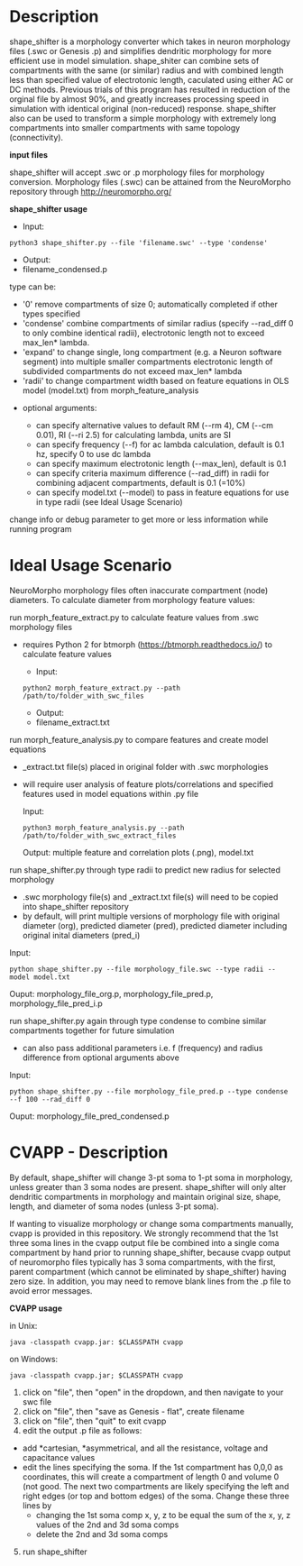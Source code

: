 Description
============
shape_shifter is a morphology converter which takes in neuron morphology files (.swc or Genesis .p) and simplifies dendritic morphology for more efficient use in model simulation. shape_shiter can combine sets of compartments with the same (or similar) radius and with combined length less than specified value of electrotonic length, caculated using either AC or DC methods. Previous trials of this program has resulted in reduction of the orginal file by almost 90%, and greatly increases processing speed in simulation with identical original (non-reduced) response. shape_shifter also can be used to transform a simple morphology with extremely long compartments into smaller compartments with same topology (connectivity).

**input files**

shape_shifter will accept .swc or .p morphology files for morphology conversion. Morphology files (.swc) can be attained from the NeuroMorpho repository through http://neuromorpho.org/ 

**shape_shifter usage**

 - Input:  
 ``` 
 python3 shape_shifter.py --file 'filename.swc' --type 'condense'
 ```
 - Output:
 - filename_condensed.p
 
type can be:
  - '0'        remove compartments of size 0; automatically completed if other types specified
  - 'condense' combine compartments of similar radius (specify --rad_diff 0 to only combine identical radii),
               electrotonic length not to exceed max_len* lambda.
  - 'expand'   to change single, long compartment (e.g. a Neuron software segment) into multiple smaller compartments
               electrotonic length of subdivided compartments do not exceed max_len* lambda
  - 'radii'    to change compartment width based on feature equations in OLS model (model.txt) from morph_feature_analysis

+ optional arguments:

  - can specify alternative values to default RM (--rm 4), CM (--cm 0.01), RI (--ri 2.5) for calculating lambda, units are SI
  - can specify frequency (--f) for ac lambda calculation, default is 0.1 hz, specify 0 to use dc lambda
  - can specify maximum electrotonic length (--max_len), default is 0.1
  - can specify criteria maximum difference (--rad_diff) in radii for combining adjacent compartments, default is 0.1 (=10%)
  - can specify model.txt (--model) to pass in feature equations for use in type radii (see Ideal Usage Scenario)
  
change info or debug parameter to get more or less information while running program
           

Ideal Usage Scenario
============
NeuroMorpho morphology files often inaccurate compartment (node) diameters.
To calculate diameter from morphology feature values:

run morph_feature_extract.py to calculate feature values from .swc morphology files

+ requires Python 2 for btmorph (https://btmorph.readthedocs.io/) to calculate feature values

  - Input:
  ```
  python2 morph_feature_extract.py --path /path/to/folder_with_swc_files
  ```
  - Output:
  - filename_extract.txt

run morph_feature_analysis.py to compare features and create model equations

+ _extract.txt file(s) placed in original folder with .swc morphologies
+ will require user analysis of feature plots/correlations and specified features used in model equations within .py file

  Input:
  ```
  python3 morph_feature_analysis.py --path /path/to/folder_with_swc_extract_files
  ```
  Output:
  multiple feature and correlation plots (.png), model.txt
  
run shape_shifter.py through type radii to predict new radius for selected morphology 

+ .swc morphology file(s) and _extract.txt file(s) will need to be copied into shape_shifter repository
+ by default, will print multiple versions of morphology file with original diameter (org), predicted diameter (pred), predicted diameter including original inital diameters (pred_i)

 Input:   
 ``` 
 python shape_shifter.py --file morphology_file.swc --type radii --model model.txt
 ```
 Ouput:
 morphology_file_org.p, morphology_file_pred.p, morphology_file_pred_i.p
 
run shape_shifter.py again through type condense to combine similar compartments together for future simulation

+ can also pass additional parameters i.e. f (frequency) and radius difference from optional arguments above
 
 Input:   
 ``` 
 python shape_shifter.py --file morphology_file_pred.p --type condense --f 100 --rad_diff 0 
 ```
 Ouput:
 morphology_file_pred_condensed.p

CVAPP - Description
============
By default, shape_shifter will change 3-pt soma to 1-pt soma in morphology, unless greater than 3 soma nodes are present. shape_shifter will only alter dendritic compartments in morphology and maintain original size, shape, length, and diameter of soma nodes (unless 3-pt soma).

If wanting to visualize morphology or change soma compartments manually, cvapp is provided in this repository. We strongly recommend that the 1st three soma lines in the cvapp output file be combined into a single coma compartment by hand prior to running shape_shifter, because cvapp output of neuromorpho files typically has 3 soma compartments, with the first, parent compartment (which cannot be eliminated by shape_shifter) having zero size. In addition, you may need to remove blank lines from the .p file to avoid error messages.

**CVAPP usage**

in Unix:
  ```
  java -classpath cvapp.jar: $CLASSPATH cvapp
  ```
  
on Windows:
  ```
  java -classpath cvapp.jar; $CLASSPATH cvapp
  ```
1. click on "file", then "open" in the dropdown, and then navigate to your swc file
2. click on "file", then "save as Genesis - flat", create filename
3. click on "file", then "quit" to exit cvapp
4. edit the output .p file as follows:
- add *cartesian, *asymmetrical, and all the resistance, voltage and capacitance values
- edit the lines specifying the soma. If the 1st compartment has 0,0,0 as coordinates, this will create a compartment of length 0 and volume 0 (not good. The next two compartments are likely specifying the left and right edges (or top and bottom edges) of the soma.  Change these three lines by
  - changing the 1st soma comp x, y, z to be equal the sum of the x, y, z values of the 2nd and 3d soma comps
  - delete the 2nd and 3d soma comps
5. run shape_shifter
